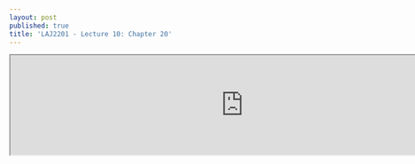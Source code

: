```yaml
---
layout: post
published: true
title: 'LAJ2201 - Lecture 10: Chapter 20'
---
```

<iframe src="https://drive.google.com/file/d/14H-VcDVmuYvOHbpdSUiJ_ltpLG2zMC-4/preview" width="840" height="180"></iframe>